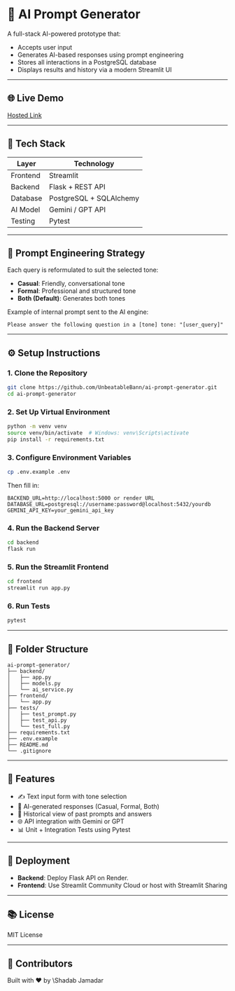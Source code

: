 # 🤖 AI Prompt Generator

A full-stack AI-powered prototype that:

* Accepts user input
* Generates AI-based responses using prompt engineering
* Stores all interactions in a PostgreSQL database
* Displays results and history via a modern Streamlit UI

---

## 🌐 Live Demo

[Hosted Link](https://your-deployment-url.com)

---

## 💪 Tech Stack

| Layer    | Technology              |
| -------- | ----------------------- |
| Frontend | Streamlit               |
| Backend  | Flask + REST API        |
| Database | PostgreSQL + SQLAlchemy |
| AI Model | Gemini / GPT API        |
| Testing  | Pytest                  |

---

## 🧠 Prompt Engineering Strategy

Each query is reformulated to suit the selected tone:

* **Casual**: Friendly, conversational tone
* **Formal**: Professional and structured tone
* **Both (Default)**: Generates both tones

Example of internal prompt sent to the AI engine:

```
Please answer the following question in a [tone] tone: "[user_query]"
```

---

## ⚙️ Setup Instructions

### 1. Clone the Repository

```bash
git clone https://github.com/UnbeatableBann/ai-prompt-generator.git
cd ai-prompt-generator
```

### 2. Set Up Virtual Environment

```bash
python -m venv venv
source venv/bin/activate  # Windows: venv\Scripts\activate
pip install -r requirements.txt
```

### 3. Configure Environment Variables

```bash
cp .env.example .env
```

Then fill in:

```
BACKEND_URL=http://localhost:5000 or render URL
DATABASE_URL=postgresql://username:password@localhost:5432/yourdb
GEMINI_API_KEY=your_gemini_api_key
```

### 4. Run the Backend Server

```bash
cd backend
flask run
```

### 5. Run the Streamlit Frontend

```bash
cd frontend
streamlit run app.py
```

### 6. Run Tests

```bash
pytest
```

---

## 🔧 Folder Structure

```
ai-prompt-generator/
├── backend/
│   ├── app.py
│   ├── models.py
│   └── ai_service.py
├── frontend/
│   └── app.py
├── tests/
│   ├── test_prompt.py
│   ├── test_api.py
│   └── test_full.py
├── requirements.txt
├── .env.example
├── README.md
└── .gitignore
```

---

## 🔮 Features

* ✍️ Text input form with tone selection
* 🎨 AI-generated responses (Casual, Formal, Both)
* 📅 Historical view of past prompts and answers
* 🌐 API integration with Gemini or GPT
* 📊 Unit + Integration Tests using Pytest

---

## 🚀 Deployment

* **Backend**: Deploy Flask API on Render.
* **Frontend**: Use Streamlit Community Cloud or host with Streamlit Sharing

---

## 📚 License

MIT License

---

## 👥 Contributors

Built with ❤️ by \Shadab Jamadar
